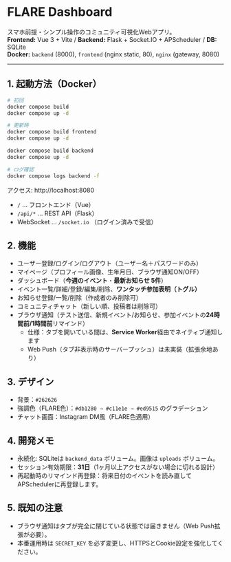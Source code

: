 # FLARE Dashboard

スマホ前提・シンプル操作のコミュニティ可視化Webアプリ。  
**Frontend:** Vue 3 + Vite / **Backend:** Flask + Socket.IO + APScheduler / **DB:** SQLite  
**Docker:** `backend` (8000), `frontend` (nginx static, 80), `nginx` (gateway, 8080)

---

## 1. 起動方法（Docker）

```bash
# 初回
docker compose build
docker compose up -d

# 更新時
docker compose build frontend
docker compose up -d

docker compose build backend
docker compose up -d

# ログ確認
docker compose logs backend -f
```

アクセス: http://localhost:8080

- `/` … フロントエンド（Vue）
- `/api/*` … REST API（Flask）
- WebSocket … `/socket.io` （ログイン済みで受信）

## 2. 機能
- ユーザー登録/ログイン/ログアウト（ユーザー名＋パスワードのみ）
- マイページ（プロフィール画像、生年月日、ブラウザ通知ON/OFF）
- ダッシュボード（**今週のイベント**・**最新お知らせ 5件**）
- イベント一覧/詳細/登録/編集/削除、**ワンタッチ参加表明（トグル）**
- お知らせ登録/一覧/削除（作成者のみ削除可）
- コミュニティチャット（新しい順、投稿者は削除可）
- ブラウザ通知（テスト送信、新規イベント/お知らせ、参加イベントの**24時間前/1時間前**リマインド）
  - 仕様：タブを開いている間は、**Service Worker**経由でネイティブ通知します
  - Web Push（タブ非表示時のサーバープッシュ）は未実装（拡張余地あり）

## 3. デザイン
- 背景：`#262626`
- 強調色（FLARE色）：`#db1280 → #c11e1e → #ed9515` のグラデーション
- チャット画面：Instagram DM風（FLARE色適用）

## 4. 開発メモ
- 永続化: SQLiteは `backend_data` ボリューム。画像は `uploads` ボリューム。
- セッション有効期限：**31日**（1ヶ月以上アクセスがない場合に切れる設計）
- 再起動時のリマインド再登録：将来日付のイベントを読み直してAPSchedulerに再登録します。

## 5. 既知の注意
- ブラウザ通知はタブが完全に閉じている状態では届きません（Web Push拡張が必要）。
- 本番運用時は `SECRET_KEY` を必ず変更し、HTTPSとCookie設定を強化してください。
